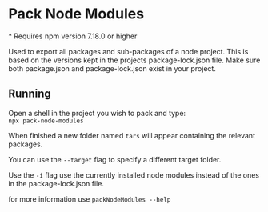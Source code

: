# Pack Node Modules
\* Requires npm version 7.18.0 or higher  

Used to export all packages and sub-packages of a node project.
This is based on the versions kept in the projects package-lock.json file.
Make sure both package.json and package-lock.json exist in your project.

## Running
Open a shell in the project you wish to pack and type:  
`
npx pack-node-modules
`  

When finished a new folder named `tars` will appear containing the relevant packages.

You can use the `--target` flag to specify a different target folder.

Use the `-i` flag use the currently installed node modules instead of the ones in the package-lock.json file. 


for more information use `packNodeModules --help`
